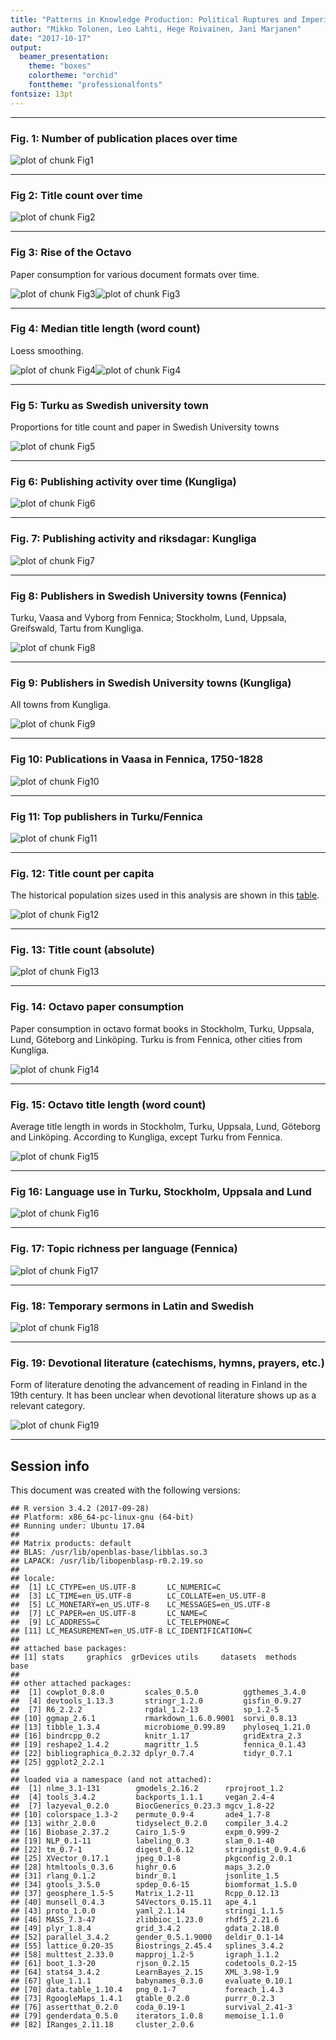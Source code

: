 ```yaml
---
title: "Patterns in Knowledge Production: Political Ruptures and Imperial Dynamics Shaping Public Discourse in Sweden and Finland, 1640–1828"
author: "Mikko Tolonen, Leo Lahti, Hege Roivainen, Jani Marjanen"
date: "2017-10-17"
output: 
  beamer_presentation:
    theme: "boxes"
    colortheme: "orchid"
    fonttheme: "professionalfonts"
fontsize: 13pt
---
```







---


### Fig. 1: Number of publication places over time

![plot of chunk Fig1](20170201_manuscript/Fig1-1.png)

---


### Fig 2: Title count over time

![plot of chunk Fig2](20170201_manuscript/Fig2-1.png)

---

### Fig 3: Rise of the Octavo

Paper consumption for various document formats over time.

![plot of chunk Fig3](20170201_manuscript/Fig3-1.png)![plot of chunk Fig3](20170201_manuscript/Fig3-2.png)



---


### Fig 4: Median title length (word count)

Loess smoothing.

![plot of chunk Fig4](20170201_manuscript/Fig4-1.png)![plot of chunk Fig4](20170201_manuscript/Fig4-2.png)

---


### Fig 5: Turku as Swedish university town

Proportions for title count and paper in Swedish University towns
 
![plot of chunk Fig5](20170201_manuscript/Fig5-1.png)

---


### Fig 6: Publishing activity over time (Kungliga)

![plot of chunk Fig6](20170201_manuscript/Fig6-1.png)

---


### Fig. 7: Publishing activity and riksdagar: Kungliga

![plot of chunk Fig7](20170201_manuscript/Fig7-1.png)

---


### Fig 8: Publishers in Swedish University towns (Fennica)

Turku, Vaasa and Vyborg from Fennica; Stockholm, Lund, Uppsala, Greifswald, Tartu from Kungliga.

![plot of chunk Fig8](20170201_manuscript/Fig8-1.png)

---

### Fig 9: Publishers in Swedish University towns (Kungliga)

All towns from Kungliga.

![plot of chunk Fig9](20170201_manuscript/Fig9-1.png)

---


### Fig 10: Publications in Vaasa in Fennica, 1750-1828


![plot of chunk Fig10](20170201_manuscript/Fig10-1.png)


---


### Fig 11: Top publishers in Turku/Fennica

![plot of chunk Fig11](20170201_manuscript/Fig11-1.png)

---



### Fig. 12: Title count per capita

The historical population sizes used in this analysis are shown in this [table](https://github.com/rOpenGov/bibliographica/blob/master/inst/extdata/population_sizes_in_cities.csv).

![plot of chunk Fig12](20170201_manuscript/Fig12-1.png)

---



### Fig. 13: Title count (absolute)

![plot of chunk Fig13](20170201_manuscript/Fig13-1.png)

---




### Fig. 14: Octavo paper consumption

Paper consumption in octavo format books in Stockholm, Turku, Uppsala,
Lund, Göteborg and Linköping. Turku is from Fennica, other cities from
Kungliga.

![plot of chunk Fig14](20170201_manuscript/Fig14-1.png)


---


### Fig. 15: Octavo title length (word count)

Average title length in words in Stockholm, Turku, Uppsala, Lund, Göteborg and Linköping. According to Kungliga, except Turku from Fennica. 

![plot of chunk Fig15](20170201_manuscript/Fig15-1.png)

---


### Fig 16: Language use in Turku, Stockholm, Uppsala and Lund

![plot of chunk Fig16](20170201_manuscript/Fig16-1.png)

---


### Fig. 17: Topic richness per language (Fennica)

![plot of chunk Fig17](20170201_manuscript/Fig17-1.png)

---


### Fig. 18: Temporary sermons in Latin and Swedish

![plot of chunk Fig18](20170201_manuscript/Fig18-1.png)

---


### Fig. 19: Devotional literature (catechisms, hymns, prayers, etc.) 

Form of literature denoting the advancement of reading in Finland in the 19th century. It has been unclear when devotional literature  shows up as a relevant category.

![plot of chunk Fig19](20170201_manuscript/Fig19-1.png)

---



## Session info

This document was created with the following versions:


```
## R version 3.4.2 (2017-09-28)
## Platform: x86_64-pc-linux-gnu (64-bit)
## Running under: Ubuntu 17.04
## 
## Matrix products: default
## BLAS: /usr/lib/openblas-base/libblas.so.3
## LAPACK: /usr/lib/libopenblasp-r0.2.19.so
## 
## locale:
##  [1] LC_CTYPE=en_US.UTF-8       LC_NUMERIC=C              
##  [3] LC_TIME=en_US.UTF-8        LC_COLLATE=en_US.UTF-8    
##  [5] LC_MONETARY=en_US.UTF-8    LC_MESSAGES=en_US.UTF-8   
##  [7] LC_PAPER=en_US.UTF-8       LC_NAME=C                 
##  [9] LC_ADDRESS=C               LC_TELEPHONE=C            
## [11] LC_MEASUREMENT=en_US.UTF-8 LC_IDENTIFICATION=C       
## 
## attached base packages:
## [1] stats     graphics  grDevices utils     datasets  methods   base     
## 
## other attached packages:
##  [1] cowplot_0.8.0         scales_0.5.0          ggthemes_3.4.0       
##  [4] devtools_1.13.3       stringr_1.2.0         gisfin_0.9.27        
##  [7] R6_2.2.2              rgdal_1.2-13          sp_1.2-5             
## [10] ggmap_2.6.1           rmarkdown_1.6.0.9001  sorvi_0.8.13         
## [13] tibble_1.3.4          microbiome_0.99.89    phyloseq_1.21.0      
## [16] bindrcpp_0.2          knitr_1.17            gridExtra_2.3        
## [19] reshape2_1.4.2        magrittr_1.5          fennica_0.1.43       
## [22] bibliographica_0.2.32 dplyr_0.7.4           tidyr_0.7.1          
## [25] ggplot2_2.2.1        
## 
## loaded via a namespace (and not attached):
##  [1] nlme_3.1-131        gmodels_2.16.2      rprojroot_1.2      
##  [4] tools_3.4.2         backports_1.1.1     vegan_2.4-4        
##  [7] lazyeval_0.2.0      BiocGenerics_0.23.3 mgcv_1.8-22        
## [10] colorspace_1.3-2    permute_0.9-4       ade4_1.7-8         
## [13] withr_2.0.0         tidyselect_0.2.0    compiler_3.4.2     
## [16] Biobase_2.37.2      Cairo_1.5-9         expm_0.999-2       
## [19] NLP_0.1-11          labeling_0.3        slam_0.1-40        
## [22] tm_0.7-1            digest_0.6.12       stringdist_0.9.4.6 
## [25] XVector_0.17.1      jpeg_0.1-8          pkgconfig_2.0.1    
## [28] htmltools_0.3.6     highr_0.6           maps_3.2.0         
## [31] rlang_0.1.2         bindr_0.1           jsonlite_1.5       
## [34] gtools_3.5.0        spdep_0.6-15        biomformat_1.5.0   
## [37] geosphere_1.5-5     Matrix_1.2-11       Rcpp_0.12.13       
## [40] munsell_0.4.3       S4Vectors_0.15.11   ape_4.1            
## [43] proto_1.0.0         yaml_2.1.14         stringi_1.1.5      
## [46] MASS_7.3-47         zlibbioc_1.23.0     rhdf5_2.21.6       
## [49] plyr_1.8.4          grid_3.4.2          gdata_2.18.0       
## [52] parallel_3.4.2      gender_0.5.1.9000   deldir_0.1-14      
## [55] lattice_0.20-35     Biostrings_2.45.4   splines_3.4.2      
## [58] multtest_2.33.0     mapproj_1.2-5       igraph_1.1.2       
## [61] boot_1.3-20         rjson_0.2.15        codetools_0.2-15   
## [64] stats4_3.4.2        LearnBayes_2.15     XML_3.98-1.9       
## [67] glue_1.1.1          babynames_0.3.0     evaluate_0.10.1    
## [70] data.table_1.10.4   png_0.1-7           foreach_1.4.3      
## [73] RgoogleMaps_1.4.1   gtable_0.2.0        purrr_0.2.3        
## [76] assertthat_0.2.0    coda_0.19-1         survival_2.41-3    
## [79] genderdata_0.5.0    iterators_1.0.8     memoise_1.1.0      
## [82] IRanges_2.11.18     cluster_2.0.6
```






